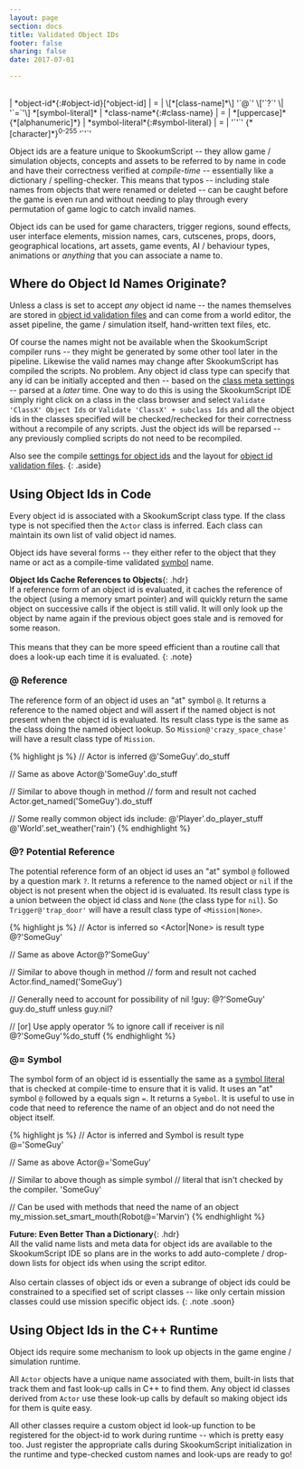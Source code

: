 ```yaml
---
layout: page
section: docs
title: Validated Object IDs
footer: false
sharing: false
date: 2017-07-01

---
```


<br/>

<div class="table-wrap" markdown="block">
| *object-id*{:#object-id}[^object-id]        | = | \[*[class-name]*\] '`@`' \['`?`' \| '`=`'\] *[symbol-literal]*
| *class-name*{:#class-name}                  | = | *[uppercase]* {*[alphanumeric]*}
| *symbol-literal*{:#symbol-literal}          | = | '`'`' {*[character]*}<sup>0-255</sup> '`'`'

</div>

[^object-id]: If *[class-name]* absent `Actor` inferred. Optional '`?`' indicates result may be `nil` -- if question mark not used and object not found at runtime then assertion error occurs. Optional equals sign '`=`' indicates it is a symbol literal validated by class type.

Object ids are a feature unique to SkookumScript -- they allow game / simulation objects, concepts and assets to be referred to by name in code and have their correctness verified at *compile-time* -- essentially like a dictionary / spelling-checker. This means that typos -- including stale names from objects that were renamed or deleted -- can be caught before the game is even run and without needing to play through every permutation of game logic to catch invalid names.

Object ids can be used for game characters, trigger regions, sound effects, user interface elements, mission names, cars, cutscenes, props, doors, geographical locations, art assets, game events, AI / behaviour types, animations or *anything* that you can associate a name to.


## Where do Object Id Names Originate?

Unless a class is set to accept *any* object id name -- the names themselves are stored in [object id validation files] and can come from a world editor, the asset pipeline, the game / simulation itself, hand-written text files, etc.

Of course the names might not be available when the SkookumScript compiler runs -- they might be generated by some other tool later in the pipeline. Likewise the valid names may change after SkookumScript has compiled the scripts. No problem. Any object id class type can specify that any id can be initially accepted and then -- based on the [class meta settings][meta file] -- parsed at a *later* time. One way to do this is using the SkookumScript IDE simply right click on a class in the class browser and select `Validate 'ClassX' Object Ids` or `Validate 'ClassX' + subclass Ids` and all the object ids in the classes specified will be checked/rechecked for their correctness without a recompile of any scripts. Just the object ids will be reparsed -- any previously complied scripts do not need to be recompiled.

Also see the compile [settings for object ids][meta file] and the layout for [object id validation files].
{: .aside}


## Using Object Ids in Code 

Every object id is associated with a SkookumScript class type. If the class type is not specified then the `Actor` class is inferred. Each class can maintain its own list of valid object id names.

Object ids have several forms -- they either refer to the object that they name or act as a compile-time validated [symbol] name.

__Object Ids Cache References to Objects__{: .hdr}<br>
If a reference form of an object id is evaluated, it caches the reference of the object (using a memory smart pointer) and will quickly return the same object on successive calls if the object is still valid. It will only look up the object by name again if the previous object goes stale and is removed for some reason.<br>
<br>
This means that they can be more speed efficient than a routine call that does a look-up each time it is evaluated.
{: .note}

### @ Reference

The reference form of an object id uses an "at" symbol `@`. It returns a reference to the named object and will assert if the named object is not present when the object id is evaluated. Its result class type is the same as the class doing the named object lookup. So `Mission@'crazy_space_chase'` will have a result class type of `Mission`.

{% highlight js %}
// Actor is inferred
@'SomeGuy'.do_stuff

// Same as above
Actor@'SomeGuy'.do_stuff

// Similar to above though in method
// form and result not cached
Actor.get_named('SomeGuy').do_stuff

// Some really common object ids include:
@'Player'.do_player_stuff
@'World'.set_weather('rain')
{% endhighlight %}


### @? Potential Reference

The potential reference form of an object id uses an "at" symbol `@` followed by a question mark `?`. It returns a reference to the named object or `nil` if the object is not present when the object id is evaluated. Its result class type is a union between the object id class and `None` (the class type for `nil`). So `Trigger@'trap_door'` will have a result class type of `<Mission|None>`.

{% highlight js %}
// Actor is inferred so <Actor|None> is result type
@?'SomeGuy'

// Same as above
Actor@?'SomeGuy'

// Similar to above though in method
// form and result not cached
Actor.find_named('SomeGuy')


// Generally need to account for possibility of nil
!guy: @?'SomeGuy'
guy.do_stuff unless guy.nil?

// [or] Use apply operator % to ignore call if receiver is nil
@?'SomeGuy'%do_stuff
{% endhighlight %}


### @= Symbol

The symbol form of an object id is essentially the same as a [symbol literal][symbol] that is checked at compile-time to ensure that it is valid. It uses an "at" symbol `@` followed by a equals sign `=`. It returns a `Symbol`. It is useful to use in code that need to reference the name of an object and do not need the object itself.

{% highlight js %}
// Actor is inferred and Symbol is result type
@='SomeGuy'

// Same as above
Actor@='SomeGuy'

// Similar to above though as simple symbol
// literal that isn't checked by the compiler.
'SomeGuy'

// Can be used with methods that need the name of an object
my_mission.set_smart_mouth(Robot@='Marvin')
{% endhighlight %}


__Future: Even Better Than a Dictionary__{: .hdr}<br>
All the valid name lists and meta data for object ids are available to the SkookumScript IDE so plans are in the works to add auto-complete / drop-down lists for object ids when using the script editor.<br>
<br>
Also certain classes of object ids or even a subrange of object ids could be constrained to a specified set of script classes -- like only certain mission classes could use mission specific object ids. 
{: .note .soon}


## Using Object Ids in the C++ Runtime

Object ids require some mechanism to look up objects in the game engine / simulation runtime.

All `Actor` objects have a unique name associated with them, built-in lists that track them and fast look-up calls in C++ to find them. Any object id classes derived from `Actor` use these look-up calls by default so making object ids for them is quite easy.

All other classes require a custom object id look-up function to be registered for the object-id to work during runtime -- which is pretty easy too. Just register the appropriate calls during SkookumScript initialization in the runtime and type-checked custom names and look-ups are ready to go!


<div class="footline" id="footline"></div>


[alphanumeric]: /docs/v3.0/lang/syntax/#alphanumeric
[class-name]: #class-name
[character]: /docs/v3.0/lang/syntax/#character
[meta file]: /docs/v3.0/lang/layout/class-meta-files/
[object-id]: #object-id
[object id validation files]: /docs/v3.0/lang/layout/object-id-files/
[symbol]: /docs/v3.0/lang/syntax/#symbol-literal
[symbol-literal]: #symbol-literal
[SkUE4]: /docs/integrations/ue4plugin/ "SkookumScript Unreal Engine 4 plugin"
[uppercase]: /docs/v3.0/lang/syntax/#uppercase
